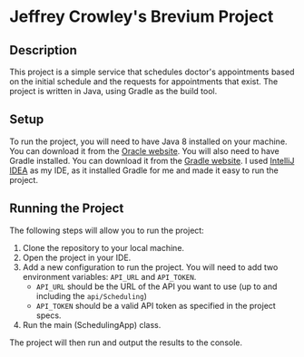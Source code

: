 # Jeffrey Crowley's Brevium Project

## Description
This project is a simple service that schedules doctor's appointments based on the initial schedule and the requests for appointments that exist. The project is written in Java, using Gradle as the build tool.

## Setup
To run the project, you will need to have Java 8 installed on your machine. You can download it from the [Oracle website](https://www.oracle.com/java/technologies/javase-jdk8-downloads.html). You will also need to have Gradle installed. You can download it from the [Gradle website](https://gradle.org/install/). I used [IntelliJ IDEA](https://www.jetbrains.com/idea/) as my IDE, as it installed Gradle for me and made it easy to run the project.

## Running the Project
The following steps will allow you to run the project:
1. Clone the repository to your local machine.
2. Open the project in your IDE.
3. Add a new configuration to run the project. You will need to add two environment variables: `API_URL` and `API_TOKEN`. 
    - `API_URL` should be the URL of the API you want to use (up to and including the `api/Scheduling`)
    - `API_TOKEN` should be a valid API token as specified in the project specs.
4. Run the main (SchedulingApp) class.

The project will then run and output the results to the console.